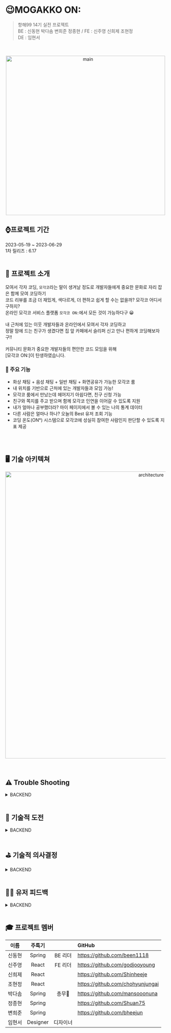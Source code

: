 # 😉MOGAKKO ON:
> 항해99 14기 실전 프로젝트 <br>
> BE : 신동현 박다솜 변희준 정종현 / FE : 신주영 신희제 조현정 <br>
> DE : 임현서

<br>
<br>
<div align=center>
<img width="500" alt="main" src="https://github.com/hh99-14-Team3/BE_final/assets/102853354/18121c2a-63b0-4e7d-b763-b4a53b73f651">
</div>

## ⌚프로젝트 기간
2023-05-19 ~ 2023-06-29 <br>
1차 릴리즈 : 6.17
<br>
<br>
## 👀 프로젝트 소개
모여서 각자 코딩, `모각코`라는 말이 생겨날 정도로 개발자들에게 중요한 문화로 자리 잡은 함께 모여 코딩하기 <br> 
코드 리뷰를 조금 더 재밌게, 색다르게, 더 편하고 쉽게 할 수는 없을까? 모각코 어디서 구하지? <br>
온라인 모각코 서비스 플랫폼 `모각코 ON:`에서 모든 것이 가능하다구 😀 <br>
<br>
내 근처에 있는 이웃 개발자들과 온라인에서 모여서 각자 코딩하고 <br>
정말 맘에 드는 친구가 생겼다면 집 앞 카페에서 슬리퍼 신고 만나 편하게 코딩해보자구!! <br>
<br>
커뮤니티 문화가 중요한 개발자들의 편안한 코드 모임을 위해<br>
[모각코 ON:]이 탄생하였습니다.
<br>
<h3>🌱 주요 기능</h3>
<ul>
  <li>화상 채팅 + 음성 채팅 + 일반 채팅 + 화면공유가 가능한 모각코 룸
</li>
  <li>내 위치를 기반으로 근처에 있는 개발자들과 모임 가능!
</li>
  <li>모각코 룸에서 만났는데 헤어지기 아쉽다면, 친구 신청 가능
</li>
  <li>친구와 쪽지를 주고 받으며 함께 모각코 인연을 이어갈 수 있도록 지원
</li>
  <li>내가 얼마나 공부했더라? 마이 페이지에서 볼 수 있는 나의 통계 데이터
</li>
  <li>다른 사람은 얼마나 하나? 오늘의 Best 유저 조회 기능
</li>
  <li>코딩 온도(ON°) 시스템으로 모각코에 성실히 참여한 사람인지 판단할 수 있도록 지표 제공
</li>
</ul>
<br>
<br>

## 🖥️ 기술 아키텍쳐

<div align = center>
<img width="900" alt="architecture" src="https://github.com/hh99-14-Team3/BE_final/assets/102853354/1b33e2cd-d970-4e3c-8822-0299335dad5e">
</div>
<br>
<br>

## ⚠️ Trouble Shooting
<details>
<summary>BACKEND</summary>
<div markdown="1">
내용
</div>
</details>
<br>

## 🔎 기술적 도전
<details>
<summary>BACKEND</summary>
<div markdown="1">
내용
</div>
</details>
<br>

## ⛳ 기술적 의사결정
<details>
<summary>BACKEND</summary>
<div markdown="1">
내용
</div>
</details>
<br>

## 👧🏻 유저 피드백
<details>
<summary>BACKEND</summary>
<div markdown="1">
내용
</div>
</details>
<br>


##  🎓 프로젝트 멤버

|  이름  |    주특기    |        | GitHub                             | 
|:----:|:---------:|:------:|:-----------------------------------|
| 신동현  |  Spring   | BE 리더  | https://github.com/been1118        |
| 신주영  |   React   | FE 리더  | https://github.com/godjooyoung     |
| 신희제  |   React   |        | https://github.com/Shinheeje       |
| 조현정  |   React   |        | https://github.com/chohyunjungai   |
| 박다솜  |  Spring   |  총무🔫  | https://github.com/mansooonuna     |
| 정종현  |  Spring   |        | https://github.com/Shuan75         |
| 변희준  |  Spring   |        | https://github.com/bheejun         |
| 임현서  | Designer  |  디자이너  |
